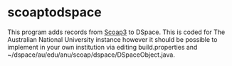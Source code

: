 # scoaptodspace

This program adds records from [Scoap3](https://repo.scoap3.org/) to DSpace.  This is coded for The Australian National University instance however it should be possible to implement in your own institution via editing build.properties and ~/dspace/au/edu/anu/scoap/dspace/DSpaceObject.java.